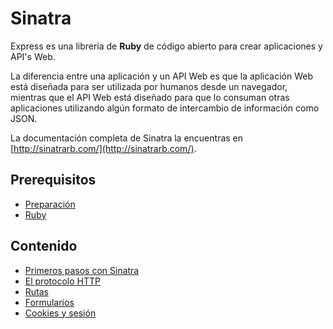 # Sinatra

Express es una librería de **Ruby** de código abierto para crear aplicaciones y API's Web.

La diferencia entre una aplicación y un API Web es que la aplicación Web está diseñada para ser utilizada por humanos desde un navegador, mientras que el API Web está diseñado para que lo consuman otras aplicaciones utilizando algún formato de intercambio de información como JSON.

La documentación completa de Sinatra la encuentras en [http://sinatrarb.com/](http://sinatrarb.com/).

## Prerequisitos

* [Preparación](prep/README.md)
* [Ruby](ruby/README.md)

## Contenido

* [Primeros pasos con Sinatra](1-primeros-pasos.md)
* [El protocolo HTTP](2-protocolo-http.md)
* [Rutas](3-rutas.md)
* [Formularios](4-formularios.md)
* [Cookies y sesión](5-cookies-y-sesion.md)
